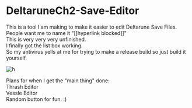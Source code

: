 # DeltaruneCh2-Save-Editor

This is a tool I am making to make it easier to edit Deltarune Save Files. <br>
People want me to name it "[[hyperlink blocked]]" <br>
This is very very very unfinished.<br>
I finally got the list box working.<br>
So my antivirus yells at me for trying to make a release build so just build it yourself.<br>

![h](https://media.discordapp.net/attachments/892459319247896606/894036653520343070/unknown.png "Even when I am not making romhacks I can not escape cutoff.")


Plans for when I get the "main thing" done:<br>
Thrash Editor<br>
Vessle Editor<br>
Random button for fun. :)
